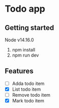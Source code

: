 # Todo app

## Getting started

Node v14.16.0

1. npm install
2. npm run dev

## Features

- [ ] Adda todo item
- [x] List todo item
- [ ] Remove todo item
- [x] Mark todo item